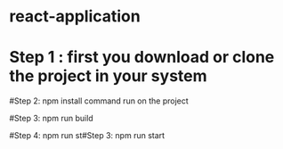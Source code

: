 # react-application

# Step 1 : first you download or clone the project in your system

#Step 2: npm install command run on the project

#Step 3: npm run build

#Step 4: npm run st#Step 3: npm run start
